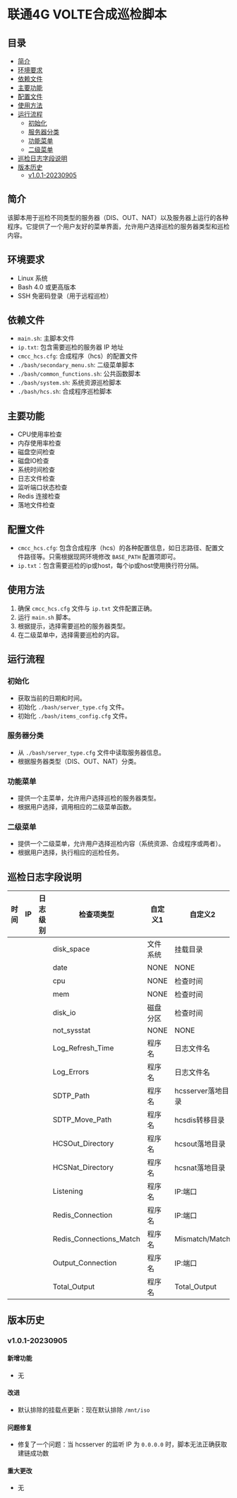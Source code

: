 # 联通4G VOLTE合成巡检脚本

## 目录

- [简介](#简介)
- [环境要求](#环境要求)
- [依赖文件](#依赖文件)
- [主要功能](#主要功能)
- [配置文件](#配置文件)
- [使用方法](#使用方法)
- [运行流程](#运行流程)
  - [初始化](#初始化)
  - [服务器分类](#服务器分类)
  - [功能菜单](#功能菜单)
  - [二级菜单](#二级菜单)
- [巡检日志字段说明](#巡检日志字段说明)
- [版本历史](#版本历史)
  - [v1.0.1-20230905](#v1.0.1-20230905)

## 简介

该脚本用于巡检不同类型的服务器（DIS、OUT、NAT）以及服务器上运行的各种程序。它提供了一个用户友好的菜单界面，允许用户选择巡检的服务器类型和巡检内容。

## 环境要求

- Linux 系统
- Bash 4.0 或更高版本
- SSH 免密码登录（用于远程巡检）

## 依赖文件

- `main.sh`: 主脚本文件
- `ip.txt`: 包含需要巡检的服务器 IP 地址
- `cmcc_hcs.cfg`: 合成程序（hcs）的配置文件
- `./bash/secondary_menu.sh`: 二级菜单脚本
- `./bash/common_functions.sh`: 公共函数脚本
- `./bash/system.sh`: 系统资源巡检脚本
- `./bash/hcs.sh`: 合成程序巡检脚本

## 主要功能

- CPU使用率检查
- 内存使用率检查
- 磁盘空间检查
- 磁盘IO检查
- 系统时间检查
- 日志文件检查
- 监听端口状态检查
- Redis 连接检查
- 落地文件检查

## 配置文件

- `cmcc_hcs.cfg`: 包含合成程序（hcs）的各种配置信息，如日志路径、配置文件路径等。只需根据现网环境修改 `BASE_PATH` 配置项即可。
- `ip.txt`：包含需要巡检的ip或host，每个ip或host使用换行符分隔。

## 使用方法

1. 确保 `cmcc_hcs.cfg` 文件与 `ip.txt` 文件配置正确。
2. 运行 `main.sh` 脚本。
3. 根据提示，选择需要巡检的服务器类型。
4. 在二级菜单中，选择需要巡检的内容。

## 运行流程

### 初始化

- 获取当前的日期和时间。
- 初始化 `./bash/server_type.cfg` 文件。
- 初始化 `./bash/items_config.cfg` 文件。

### 服务器分类

- 从 `./bash/server_type.cfg` 文件中读取服务器信息。
- 根据服务器类型（DIS、OUT、NAT）分类。

### 功能菜单

- 提供一个主菜单，允许用户选择巡检的服务器类型。
- 根据用户选择，调用相应的二级菜单函数。

### 二级菜单

- 提供一个二级菜单，允许用户选择巡检内容（系统资源、合成程序或两者）。
- 根据用户选择，执行相应的巡检任务。

## 巡检日志字段说明

|时间|IP|日志级别|检查项类型|自定义1|自定义2|巡检结果|
|-|-|-|-|-|-|-|
||||disk_space|文件系统|挂载目录|使用率|
||||date|NONE|NONE|时差|
||||cpu|NONE|检查时间|使用率|
||||mem|NONE|检查时间|使用率|
||||disk_io|磁盘分区|检查时间|使用率|
||||not_sysstat|NONE|NONE|NONE|
||||Log_Refresh_Time|程序名|日志文件名|时差|
||||Log_Errors|程序名|日志文件名|最新一条error日志或空|
||||SDTP_Path|程序名|hcsserver落地目录|文件数|
||||SDTP_Move_Path|程序名|hcsdis转移目录|文件数量,文件大小|
||||HCSOut_Directory|程序名|hcsout落地目录|文件数量,文件大小|
||||HCSNat_Directory|程序名|hcsnat落地目录|文件数量,文件大小|
||||Listening|程序名|IP:端口|监听端口的建联数|
||||Redis_Connection|程序名|IP:端口|ESTABLISHED/CLOSED|
||||Redis_Connections_Match|程序名|Mismatch/Match|监听端口建联数vs主动与redis建联数|
||||Output_Connection|程序名|IP:端口|ESTABLISHED/CLOSED|
||||Total_Output|程序名|Total_Output|总输出建联数|

## 版本历史

### v1.0.1-20230905

#### 新增功能

- 无

#### 改进

- 默认排除的挂载点更新：现在默认排除 `/mnt/iso`

#### 问题修复

- 修复了一个问题：当 hcsserver 的监听 IP 为 `0.0.0.0` 时，脚本无法正确获取建链成功数

#### 重大更改

- 无

